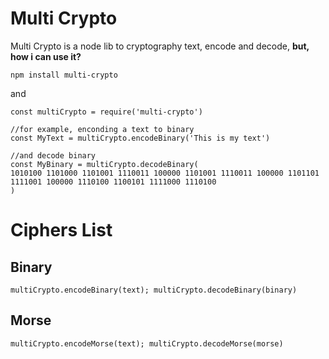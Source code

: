 # Multi Crypto

Multi Crypto is a node lib to cryptography text, encode and decode, **but, how i can use it?**

```npm install multi-crypto```

and

```
const multiCrypto = require('multi-crypto')

//for example, enconding a text to binary
const MyText = multiCrypto.encodeBinary('This is my text')

//and decode binary
const MyBinary = multiCrypto.decodeBinary(
1010100 1101000 1101001 1110011 100000 1101001 1110011 100000 1101101 1111001 100000 1110100 1100101 1111000 1110100
)
```

# Ciphers List

## Binary
```multiCrypto.encodeBinary(text); multiCrypto.decodeBinary(binary)```

## Morse
```multiCrypto.encodeMorse(text); multiCrypto.decodeMorse(morse)```
